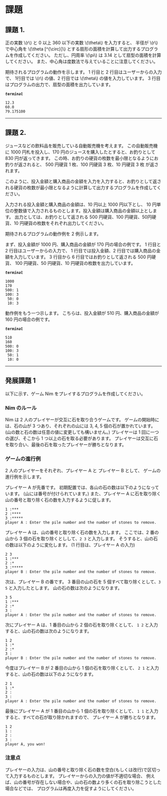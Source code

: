 # 課題

## 課題 1.

正の実数 \\(r\\) と 0 以上 360 以下の実数 \\(\theta\\) を入力すると、
半径が \\(r\\) で中心角を \\(\theta \[^{\circ}\]\\) とする扇形の面積を計算して出力するプログラムを作成してください。
ただし、円周率 \\(\pi\\) は 3.14 として扇型の面積を計算してください。
また、中心角は度数法で与えていることに注意してください。

期待されるプログラムの動作を示します。
1 行目と 2 行目はユーザーからの入力で、
1行目では \\(r\\) の値、2 行目では \\(\theta\\) の値を入力しています。
3 行目はプログラムの出力で、扇型の面積を出力しています。

***`terminal`***
```
12.3
60.0
79.175100
```

---

## 課題 2.

ジュースなどの飲料品を販売している自動販売機を考えます。
この自動販売機に 1000 円札を投入し、170 円のジュースを購入したとすると、お釣りとして 830 円が返ってきます。
この時、お釣りの硬貨の枚数を最小限となるようにお釣りが返されると、 500 円硬貨 1 枚、100 円硬貨 3 枚、10 円硬貨 3 枚 が返されます。

このように、投入金額と購入商品の金額を入力を入力すると、お釣りとして返される硬貨の枚数が最小限となるように計算して出力するプログラムを作成してください。

入力される投入金額と購入商品の金額は、10 円以上 1000 円以下とし、 10 円単位の整数値で入力されるものとします。投入金額は購入商品の金額以上とします。
出力としては、お釣りとして返される 500 円硬貨、100 円硬貨、50円硬貨、10 円硬貨の枚数をそれぞれ出力してください。

期待されるプログラムの動作例を 2 例示します。

まず、投入金額が 1000 円、購入商品の金額が 170 円の場合の例です。
1 行目と 2 行目はユーザーからの入力で、
1 行目では投入金額、2 行目では購入商品の金額を入力しています。
3 行目から 6 行目ではお釣りとして返される 500 円硬貨、
100 円硬貨、50 円硬貨、10 円硬貨の枚数を出力しています。

***`terminal`***
```
1000
170
500: 1
100: 3
 50: 0
 10: 3
```

動作例をもう一つ示します。
こちらは、投入金額が 510 円、購入商品の金額が 160 円の場合の例です。

***`terminal`***
```
510
160
500: 0
100: 3
 50: 1
 10: 0
```

---

## 発展課題 1

以下に示す、ゲーム Nim をプレイするプログラムを作成してください。

### Nim のルール
Nim は 2 人のプレイヤーが交互に石を取り合うゲームです。
ゲームの開始時には、石の山が 3 つあり、それぞれの山には 3, 4, 5 個の石が置かれています。
(山の数と石の数は任意の値に変更しても構いません。)
プレイヤーは 1 回に一つの選び、そこから 1 つ以上の石を取る必要があります。
プレイヤーは交互に石を取り合い、最後の石を取ったプレイヤーが勝ちとなります。

### ゲームの進行例

2 人のプレイヤーをそれぞれ、プレイヤー A と プレイヤー B として、
ゲームの進行例を示します。

プレイヤー A が先番です。
初期配置では、各山の石の数は以下のようになっています。
(山には番号が付けられています。)
また、プレイヤー A に石を取り除く山の番号と取り除く石の数を入力するように促します。

```
1 :***
2 :****
3 :*****
player A : Enter the pile number and the number of stones to remove.
```

プレイヤー A は、山の番号と取り除く石の数を入力します。
ここでは、2 番の山から 3 個の石を取り除くとしして、`2 3` と入力します。
そうすると、山の石の数は以下のように変化します。
(1 行目は、プレイヤー A の入力)

```
2 3
1 :***
2 :*
3 :*****
player B : Enter the pile number and the number of stones to remove.
```

次は、プレイヤー B の番です。
3 番目の山の石を 5 個すべて取り除くとして、`3 5` と入力したとします。
山の石の数は次のようになります。

```
3 5
1 :***
2 :*
3 :
player A : Enter the pile number and the number of stones to remove.
```

次にプレイヤー A は、1 番目の山から 2 個の石を取り除くとして、
`1 2` と入力すると、山の石の数は次のようになります。

```
1 2
1 :*
2 :*
3 :
player B : Enter the pile number and the number of stones to remove.
```

今度はプレイヤー B が 2 番目の山から 1 個の石を取り除くとして、
`2 1` と入力すると、山の石の数は以下のようになります。

```
2 1
1 :*
2 :
3 :
player A : Enter the pile number and the number of stones to remove.
```

最後にプレイヤー A が 1 番目の山から 1 個の石を取り除くとして、
`1 1` と入力すると、すべての石が取り除かれますので、
プレイヤー A が勝ちとなります。

```
1 2
1 :
2 :
3 :
player A, you won!
```

### 注意点

プレイヤーの入力は、山の番号と取り除く石の数を空白(もしくは改行)で区切って入力するものとします。
プレイヤーからの入力の値が不適切な場合、
例えば、山の番号が存在しない場合や、山の石の数より多くの石を取り除こうとした場合などでは、
プログラムは再度入力を促すようにしてください。


